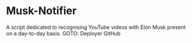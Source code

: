 # Musk-Notifier
A script dedicated to recognising YouTube videos with Elon Musk present on a day-to-day basis.
GOTO: Deployer GitHub
